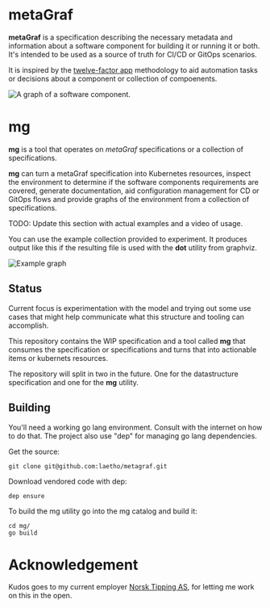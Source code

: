 # metaGraf

**metaGraf** is a specification describing the necessary metadata and information about a software component for building it or running it or both. It's intended to be used as a source of truth for CI/CD or GitOps scenarios.
 
It is inspired by the <a href="https://12factor.net">twelve-factor app</a> 
methodology to aid automation tasks or decisions about a component or collection of compoenents.  

<img src="https://github.com/laetho/metagraf/raw/master/doc/component.png" alt="A graph of a software component.">

# mg

**mg** is a tool that operates on *metaGraf* specifications or a collection of specifications.

**mg** can turn a metaGraf specification into Kubernetes resources, inspect the environment to 
determine if the software components requirements are covered, generate documentation, aid configuration
management for CD or GitOps flows and provide graphs of the environment from a collection of
specifications.

TODO: Update this section with actual examples and a video of usage.

You can use the example collection provided to experiment. It produces output like 
this if the resulting file is used with the **dot** utility from graphviz.

<img src="https://github.com/laetho/metagraf/raw/master/example.png" alt="Example graph">

## Status

Current focus is experimentation with the model and trying out some use cases
that might help communicate what this structure and tooling can accomplish.

This repository contains the WIP specification and a tool called **mg**
that consumes the specification or specifications and turns that into
actionable items or kubernets resources.

The repository will split in two in the future. One for the datastructure specification
and one for the **mg** utility.


## Building

You'll need a working go lang environment. Consult with the internet on how to do that.
The project also use "dep" for managing go lang dependencies.

Get the source:

    git clone git@github.com:laetho/metagraf.git
   
Download vendored code with dep:

    dep ensure
    
To build the mg utility go into the mg catalog and build it:

    cd mg/
    go build

# Acknowledgement

Kudos goes to my current employer <a href="https://www.norsk-tipping.no">Norsk Tipping AS</a>,
for letting me work on this in the open. 

